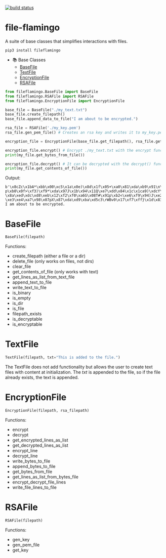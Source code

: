 [![build status](https://travis-ci.com/jgrugru/file-flamingo.svg?branch=main)](https://travis-ci.com/jgrugru/file-flamingo)

# file-flamingo
A suite of base classes that simplifies interactions with files.

```
pip3 install fileflamingo
```

* :books: Base Classes
  * [BaseFile](https://github.com/jgrugru/file-flamingo#BaseFile)
  * [TextFile](https://github.com/jgrugru/file-flamingo#TextFile)
  * [EncryptionFile](https://github.com/jgrugru/file-flamingo#EncryptionFile)
  * [RSAFile](https://github.com/jgrugru/file-flamingo#RSAFile)

```python
from fileflamingo.BaseFile import BaseFile
from fileflamingo.RSAFile import RSAFile
from fileflamingo.EncryptionFile import EncryptionFile

base_file = BaseFile("./my_text.txt")
base_file.create_filepath()
base_file.append_data_to_file("I am about to be encrypted.")

rsa_file = RSAFile('./my_key.pem')
rsa_file.gen_pem_file() # Creates an rsa key and writes it to my_key.pem.

encryption_file = EncryptionFile(base_file.get_filepath(), rsa_file.get_filepath())

encryption_file.encrypt() # Encrypt ./my_text.txt with the encrypt function.
print(my_file.get_bytes_from_file())

encryption_file.decrypt() # It can be decrypted with the decrypt() function.
print(my_file.get_contents_of_file())
```
Output:
```
b'\x8cZc\x1bA*\xbb\x00\xc5\x1a\x0e)\x8d\x1f\x05+\xa0\x81\xda\xb9\x91\n\n\x17J p\xb0\x0f>\xf3)\xf9*\xda\x97J\x1b\x94\x11Q\xe7\xdd\x84\x1c\x1ca9)\xdcY\x0e\x95\x11\xbf=\xfb8\x88\x88f\xc1\xf2\xfeV\\\x8d\\~]\xef\t\xac\x8b\xa0+\xf5W\xf5\xea\x04\tU\xe2[\xd6v\xad\x08Z\xd7\x82\x08\x07\xd2\x8bS\xc4\xbe\xc2e\x96\x7fk\xe8\xb5S\xa4\x95;\x12Y\x83\x11\xbe\xa6\x82!\xf4\x18\xef\xf1\xce\xdd\x934Ay\x08\xd9\xfa\t.\x00b\xdfvY( \x8a\xed\xdc\xd8\xeb\x12\xf2\xf0\xa6G\x08T#\x91p\xb2<\xe6\xf9\x94)J\xe2le\x13\x02\x92s\xbb\xbd\xc8\xebI\xb4\x041\xa0\x9d\xbfy?\xe3\xe4\xa7\x98\x07pX\x87\xda\xd9\xba\xd5c3\rWBv0\x17\xf7\xff}\x1d\x83\xf5\xc6)\xdd||\xe8\xd0\x90^$\xae\xbb\xf7Kc\x15.\xd8\xa8F\x16\xee\xb5\x00z<\xd88\x05Z,\xef\xc0\xe1\xbe\xfdY\xb0\xa5\x1aX\xa3R"o\xf2\x9c\xbe'
I am about to be encrypted.
```

# BaseFile
```python
BaseFile(filepath)
```
Functions:
- create_filepath (either a file or a dir)
- delete_file (only works on files, not dirs)
- clear_file
- get_contents_of_file (only works with text)
- get_lines_as_list_from_text_file
- append_text_to_file
- write_text_to_file
- is_binary
- is_empty
- is_dir
- is_file
- filepath_exists
- is_decryptable
- is_encryptable

# TextFile
```python
TextFile(filepath, txt="This is added to the file.")
```
The TextFile does not add functionality but allows the user
to create text files with content at initialization.
The _txt_ is appended to the file, so if the file already
exists, the text is appended.

# EncryptionFile
```python
EncryptionFile(filepath, rsa_filepath)
```
Functions:
- encrypt
- decrypt
- get_encrypted_lines_as_list
- get_decrypted_lines_as_list
- encrypt_line
- decrypt_line
- write_bytes_to_file
- append_bytes_to_file
- get_bytes_from_file
- get_lines_as_list_from_bytes_file
- encrypt_decrypt_file_lines
- write_file_lines_to_file


# RSAFile
```python
RSAFile(filepath)
```
Functions:
- gen_key
- gen_pem_file
- get_key
